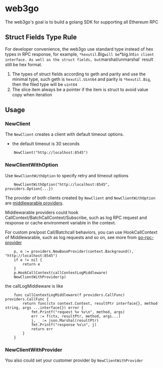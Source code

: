 # web3go
The web3go's goal is to build a golang SDK for supporting all Ethereum RPC

## Struct Fields Type Rule
For developer convenience, the web3go use standard type instead of hex types in RPC response, for example, `*hexutil`.Big` will be `*big.Int` in client interface. As well as the struct fields, but `marshal/unmarshal` result still be hex format.
1. The types of struct fields according to geth and parity and use the minimal type, such geth is `hexutil.Uint64` and parity is `*hexutil.Big`, then the filed type will be `uint64`
2. The slice item always be a pointer if the item is struct to avoid value copy when iteration

## Usage

### NewClient

The `NewClient` creates a client with default timeout options.

- the default timeout is 30 seconds 

```golang
    NewClient("http://localhost:8545")
```
### NewClientWithOption
Use `NewClientWithOption` to specify retry and timeout options

```golang
    NewClientWithOption("http://localhost:8545", providers.Option{...})
```

The provider of both clients created by `NewClient` and `NewClientWithOption` are [middlewarable providers](https://github.com/openweb3/go-rpc-provider).

Middlewarable providers could hook CallContext/BatchCallContext/Subscribe, such as log RPC request and response or cache environment variable in the context.

For custom pre/post Call/Batchcall behaviors, you can use HookCallContext of Middlewarable, such as log requests and so on, see more from [go-rpc-provider](https://github.com/openweb3/go-rpc-provider)
```golang
	p, e := providers.NewBaseProvider(context.Background(), "http://localhost:8545")
	if e != nil {
		return e
	}
	p.HookCallContext(callContextLogMiddleware)
	NewClientWithProvider(p)
```

the callLogMiddleware is like
```golang
	func callContextLogMiddleware(f providers.CallFunc) providers.CallFunc {
		return func(ctx context.Context, resultPtr interface{}, method string, args ...interface{}) error {
			fmt.Printf("request %v %v\n", method, args)
			err := f(ctx, resultPtr, method, args...)
			j, _ := json.Marshal(resultPtr)
			fmt.Printf("response %s\n", j)
			return err
		}
	}
```
### NewClientWithProvider

You also could set your customer provider by `NewClientWithProvider`


